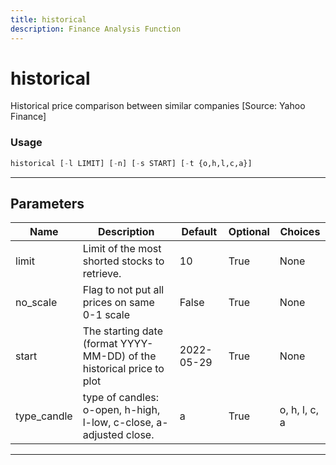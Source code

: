 ```yaml
---
title: historical
description: Finance Analysis Function
---
```


# historical

Historical price comparison between similar companies [Source: Yahoo Finance]

### Usage

```python
historical [-l LIMIT] [-n] [-s START] [-t {o,h,l,c,a}]
```

---

## Parameters

| Name | Description | Default | Optional | Choices |
| ---- | ----------- | ------- | -------- | ------- |
| limit | Limit of the most shorted stocks to retrieve. | 10 | True | None |
| no_scale | Flag to not put all prices on same 0-1 scale | False | True | None |
| start | The starting date (format YYYY-MM-DD) of the historical price to plot | 2022-05-29 | True | None |
| type_candle | type of candles: o-open, h-high, l-low, c-close, a-adjusted close. | a | True | o, h, l, c, a |

---
